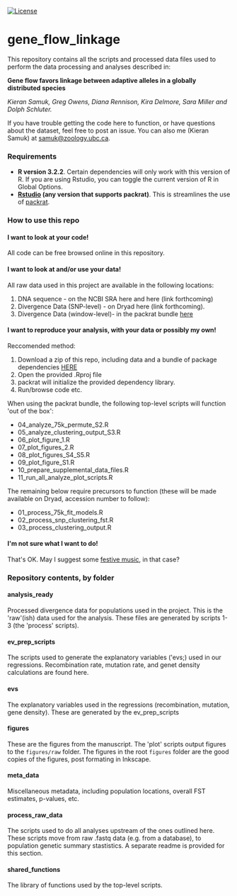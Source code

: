 
[![License](http://img.shields.io/:license-mit-blue.svg)](http://doge.mit-license.org)

# gene_flow_linkage

This repository contains all the scripts and processed data files used to perform the data processing and analyses described in:

**Gene flow favors linkage between adaptive alleles in a globally distributed species**

*Kieran Samuk, Greg Owens, Diana Rennison, Kira Delmore, Sara Miller and Dolph Schluter.*

If you have trouble getting the code here to function, or have questions about the dataset, feel free to post an issue. You can also me (Kieran Samuk) at samuk@zoology.ubc.ca.

### Requirements

- **R version 3.2.2**. Certain dependencies will only work with this version of R. If you are using Rstudio, you can toggle the current version of R in Global Options.
- **[Rstudio](https://www.rstudio.com/) (any version that supports packrat)**. This is streamlines the use of [packrat](https://rstudio.github.io/packrat/).

### How to use this repo

#### I want to look at your code!

All code can be free browsed online in this repository.

#### I want to look at and/or use your data!

All raw data used in this project are available in the following locations:

1. DNA sequence - on the NCBI SRA here and here (link forthcoming)
2. Divergence Data (SNP-level) - on Dryad here (link forthcoming).
3. Divergence Data (window-level)- in the packrat bundle [here](https://www.dropbox.com/s/6csk93s65u3q1px/gene_flow_linkage_bundle_V1.tar.gz?dl=0)

#### I want to reproduce your analysis, with your data or possibly my own!

Reccomended method:

1. Download a zip of this repo, including data and a bundle of package dependencies [HERE](https://www.dropbox.com/s/6csk93s65u3q1px/gene_flow_linkage_bundle_V1.tar.gz?dl=0)
2. Open the provided .Rproj file
3. packrat will initialize the provided dependency library.
4. Run/browse code etc.

When using the packrat bundle, the following top-level scripts will function 'out of the box':

* 04_analyze_75k_permute_S2.R
* 05_analyze_clustering_output_S3.R
* 06_plot_figure_1.R
* 07_plot_figures_2.R
* 08_plot_figures_S4_S5.R
* 09_plot_figure_S1.R
* 10_prepare_supplemental_data_files.R
* 11_run_all_analyze_plot_scripts.R

The remaining below require precursors to function (these will be made available on Dryad, accession number to follow):

* 01_process_75k_fit_models.R
* 02_process_snp_clustering_fst.R
* 03_process_clustering_output.R

#### I'm not sure what I want to do!

That's OK. May I suggest some [festive music](https://player.spotify.com/album/7vHHpcOnYCjZhYq0caS1qE), in that case? 

### Repository contents, by folder

#### analysis_ready
Processed divergence data for populations used in the project. This is the 'raw'(ish) data used for the analysis. These files are generated by scripts 1-3 (the 'process' scripts). 

#### ev_prep_scripts
The scripts used to generate the explanatory variables ('evs;) used in our regressions. Recombination rate, mutation rate, and genet density calculations are found here.

#### evs
The explanatory variables used in the regressions (recombination, mutation, gene density). These are generated by the ev_prep_scripts

#### figures
These are the figures from the manuscript. The 'plot' scripts output figures to the `figures/raw` folder. The figures in the root `figures` folder are the good copies of the figures, post formating in Inkscape.

#### meta_data
Miscellaneous metadata, including population locations, overall FST estimates, p-values, etc.

#### process_raw_data
The scripts used to do all analyses upstream of the ones outlined here. These scripts move from raw .fastq data (e.g. from a database), to population genetic summary stastistics. A separate readme is provided for this section.

#### shared_functions
The library of functions used by the top-level scripts.
